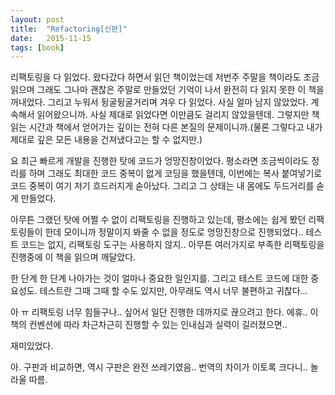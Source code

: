 ```yaml
---
layout: post
title:  "Refactoring[신판]"
date:   2015-11-15
tags: [book]
---
```


리팩토링을 다 읽었다. 왔다갔다 하면서 읽던 책이었는데 저번주 주말을 책이라도 조금 읽으며 그래도 그나마 괜찮은 주말로 만들었던 기억이 나서 완전히 다 읽지 못한 이 책을 꺼내었다. 그리고 누워서 뒹굴뒹굴거리며 겨우 다 읽었다. 사실 얼마 남지 않았었다. 계속해서 읽어왔으니까. 사실 제대로 읽었다면 이만큼도 걸리지 않았을텐데. 그렇지만 책 읽는 시간과 책에서 얻어가는 깊이는 전혀 다른 본질의 문제이니까.(물론 그렇다고 내가 제대로 깊은 모든 내용을 건져냈다고는 할 수 없지만.) 

  요 최근 빠르게 개발을 진행한 탓에 코드가 엉망진창이었다. 평소라면 조금씩이라도 정리를 하며 그래도 최대한 코드 중복이 없게 코딩을 했을텐데, 이번에는 복사 붙여넣기로 코드 중복이 여기 저기 흐드러지게 솓아났다. 그리고 그 상태는 내 몸에도 두드거리를 솓게 만들었다. 

  아무튼 그랬던 탓에 어쩔 수 없이 리팩토링을 진행하고 있는데, 평소에는 쉽게 봤던 리팩토링들이 한데 모이니까 정말이지 봐줄 수 없을 정도로 엉망진창으로 진행되었다.. 테스트 코드는 없지, 리팩토링 도구는 사용하지 않지.. 아무튼 여러가지로 부족한 리팩토링을 진행중에 이 책을 읽으며 깨달았다. 

  한 단계 한 단계 나아가는 것이 얼마나 중요한 일인지를. 그리고 테스트 코드에 대한 중요성도. 테스트란 그때 그때 할 수도 있지만, 아무래도 역시 너무 불편하고 귀찮다... 

  아 ㅠ 리팩토링 너무 힘들구나.. 싶어서 일단 진행한 데까지로 끊으려고 한다. 에휴.. 이 책의 컨벤션에 따라 차근차근히 진행할 수 있는 인내심과 실력이 길러졌으면.. 

  재미있었다. 

  아. 구판과 비교하면, 역시 구판은 완전 쓰레기였음.. 번역의 차이가 이토록 크다니.. 놀라울 따름.